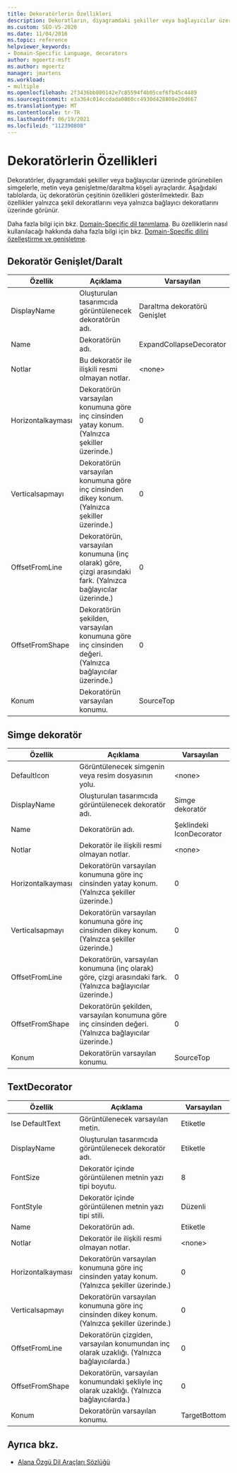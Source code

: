 ```yaml
---
title: Dekoratörlerin Özellikleri
description: Dekoratların, diyagramdaki şekiller veya bağlayıcılar üzerinde görünebilen simgeler, metin veya genişletme/daraltma köşeli çift ayraçları olduğunu öğrenin.
ms.custom: SEO-VS-2020
ms.date: 11/04/2016
ms.topic: reference
helpviewer_keywords:
- Domain-Specific Language, decorators
author: mgoertz-msft
ms.author: mgoertz
manager: jmartens
ms.workload:
- multiple
ms.openlocfilehash: 2f3436bb800142e7c85594f4b05cef6fb45c4489
ms.sourcegitcommit: e3a364c014ccdada0860cc4930d428808e20d667
ms.translationtype: MT
ms.contentlocale: tr-TR
ms.lasthandoff: 06/19/2021
ms.locfileid: "112390808"
---
```

# <a name="properties-of-decorators"></a>Dekoratörlerin Özellikleri
Dekoratörler, diyagramdaki şekiller veya bağlayıcılar üzerinde görünebilen simgelerle, metin veya genişletme/daraltma köşeli ayraçlardır. Aşağıdaki tablolarda, üç dekoratörün çeşitinin özellikleri gösterilmektedir. Bazı özellikler yalnızca şekil dekoratlarını veya yalnızca bağlayıcı dekoratlarını üzerinde görünür.

 Daha fazla bilgi için bkz. [Domain-Specific dil tanımlama](../modeling/how-to-define-a-domain-specific-language.md). Bu özelliklerin nasıl kullanılacağı hakkında daha fazla bilgi için bkz. [Domain-Specific dilini özelleştirme ve genişletme](../modeling/customizing-and-extending-a-domain-specific-language.md).

## <a name="expandcollapse-decorator"></a>Dekoratör Genişlet/Daralt

|Özellik|Açıklama|Varsayılan|
|-|-|-|
|DisplayName|Oluşturulan tasarımcıda görüntülenecek dekoratörün adı.|Daraltma dekoratörü Genişlet|
|Name|Dekoratörün adı.|ExpandCollapseDecorator|
|Notlar|Bu dekoratör ile ilişkili resmi olmayan notlar.|\<none>|
|Horizontalkayması|Dekoratörün varsayılan konumuna göre inç cinsinden yatay konum. (Yalnızca şekiller üzerinde.)|0|
|Verticalsapmayı|Dekoratörün varsayılan konumuna göre inç cinsinden dikey konum. (Yalnızca şekiller üzerinde.)|0|
|OffsetFromLine|Dekoratörün, varsayılan konumuna (inç olarak) göre, çizgi arasındaki fark. (Yalnızca bağlayıcılar üzerinde.)|0|
|OffsetFromShape|Dekoratörün şekilden, varsayılan konumuna göre inç cinsinden değeri. (Yalnızca bağlayıcılar üzerinde.)|0|
|Konum|Dekoratörün varsayılan konumu.|SourceTop|

## <a name="icon-decorator"></a>Simge dekoratör

|Özellik|Açıklama|Varsayılan|
|-|-|-|
|DefaultIcon|Görüntülenecek simgenin veya resim dosyasının yolu.|\<none>|
|DisplayName|Oluşturulan tasarımcıda görüntülenecek dekoratör adı.|Simge dekoratör|
|Name|Dekoratörün adı.|Şeklindeki IconDecorator|
|Notlar|Dekoratör ile ilişkili resmi olmayan notlar.|\<none>|
|Horizontalkayması|Dekoratörün varsayılan konumuna göre inç cinsinden yatay konum. (Yalnızca şekiller üzerinde.)|0|
|Verticalsapmayı|Dekoratörün varsayılan konumuna göre inç cinsinden dikey konum. (Yalnızca şekiller üzerinde.)|0|
|OffsetFromLine|Dekoratörün, varsayılan konumuna (inç olarak) göre, çizgi arasındaki fark. (Yalnızca bağlayıcılar üzerinde.)|0|
|OffsetFromShape|Dekoratörün şekilden, varsayılan konumuna göre inç cinsinden değeri. (Yalnızca bağlayıcılar üzerinde.)|0|
|Konum|Dekoratörün varsayılan konumu.|SourceTop|

## <a name="textdecorator"></a>TextDecorator

|Özellik|Açıklama|Varsayılan|
|-|-|-|
|Ise DefaultText|Görüntülenecek varsayılan metin.|Etiketle|
|DisplayName|Oluşturulan tasarımcıda görüntülenecek dekoratör adı.|Etiketle|
|FontSize|Dekoratör içinde görüntülenen metnin yazı tipi boyutu.|8|
|FontStyle|Dekoratör içinde görüntülenen metnin yazı tipi stili.|Düzenli|
|Name|Dekoratörün adı.|Etiketle|
|Notlar|Dekoratör ile ilişkili resmi olmayan notlar.|\<none>|
|Horizontalkayması|Dekoratörün varsayılan konumuna göre inç cinsinden yatay konum. (Yalnızca şekiller üzerinde.)|0|
|Verticalsapmayı|Dekoratörün varsayılan konumuna göre inç cinsinden dikey konum. (Yalnızca şekiller üzerinde.)|0|
|OffsetFromLine|Dekoratörün çizgiden, varsayılan konumundan inç olarak uzaklığı. (Yalnızca bağlayıcılarda.)|0|
|OffsetFromShape|Dekoratörün, varsayılan konumundaki şekliyle inç olarak uzaklığı. (Yalnızca bağlayıcılarda.)|0|
|Konum|Dekoratörün varsayılan konumu.|TargetBottom|

## <a name="see-also"></a>Ayrıca bkz.

- [Alana Özgü Dil Araçları Sözlüğü](/previous-versions/bb126564(v=vs.100))
